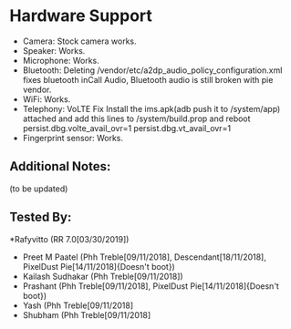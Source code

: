 # Hardware Support
* Camera: Stock camera works.
* Speaker: Works.
* Microphone: Works.
* Bluetooth: Deleting /vendor/etc/a2dp_audio_policy_configuration.xml fixes bluetooth inCall Audio, Bluetooth audio is still broken with pie vendor.
* WiFi: Works.
* Telephony: VoLTE Fix Install the ims.apk(adb push it to /system/app) attached and add this lines to /system/build.prop and reboot
persist.dbg.volte_avail_ovr=1
persist.dbg.vt_avail_ovr=1
* Fingerprint sensor: Works.

## Additional Notes:
(to be updated)

## Tested By:
*Rafyvitto (RR 7.0[03/30/2019])
* Preet M Paatel (Phh Treble[09/11/2018], Descendant[18/11/2018], PixelDust Pie[14/11/2018]{Doesn't boot})
* Kailash Sudhakar (Phh Treble[09/11/2018])
* Prashant (Phh Treble[09/11/2018], PixelDust Pie[14/11/2018]{Doesn't boot})
* Yash (Phh Treble[09/11/2018]
* Shubham (Phh Treble[09/11/2018]
